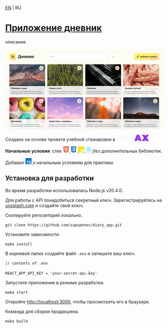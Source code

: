 [EN](https://github.com/zapupenec/diary_app) | RU

# [Приложение дневник](https://diary-app-self.vercel.app)
описание

![screenshot](./image/screenshot.png)

Создано на основе проекта учебной стажировки в
<a href="https://preax.ru" target="_blank" rel="noreferrer">
  <img src="./image/icon/preax.svg" height="20" alt="HTML5" title="HTML5"/>
</a>

**Начальные условия**: стек 
<a href="https://developer.mozilla.org/en-US/docs/Glossary/html5" target="_blank" rel="noreferrer">
  <img src="./image/icon/html5.svg" width="20" height="20" alt="HTML5" title="HTML5"/>
</a>
<a href="https://www.w3.org/TR/CSS/#css" target="_blank" rel="noreferrer">
  <img src="./image/icon/css3.svg" width="20" height="20" alt="CSS3" title="CSS3"/>
</a>
<a href="https://developer.mozilla.org/en-US/docs/Web/JavaScript" target="_blank" rel="noreferrer">
  <img src="./image/icon/js.svg" width="20" height="20" alt="JavaScript" title="JavaScript"/>
</a>
<a href="https://react.dev" target="_blank" rel="noreferrer">
  <img src="./image/icon/react.svg" width="20" height="20" alt="webpack" title="webpack"/>
</a>
без дополнительных библиотек.

Добавил
<a href="https://www.typescriptlang.org" target="_blank" rel="noreferrer">
  <img src="./image/icon/ts.svg" width="20" height="20" alt="webpack" title="webpack"/>
</a>
к начальным условиям для практики.

## Установка для разработки
Во время разработки использовалась Node.js v20.4.0.

Для работы с API понадобиться секретный ключ. Зарегистрируйтесь на [unsplash.com](https://unsplash.com) и создайте свой ключ.

Скопируйте репозиторий локально.
```
git clone https://github.com/zapupenec/diary_app.git
```
Установите зависимости.
```
make install
```
В корневой папке создайте файл ```.env``` и запишите ваш ключ.
```
// contents of .env

REACT_APP_API_KEY = 'your-secret-api-key'
```
Запустите приложения в режиме разработки.
```
make start
```
Откройте [http://localhost:3000](http://localhost:3000), чтобы просмотреть его в браузере.

Команда для сборки продакшена.
```
make build
```
